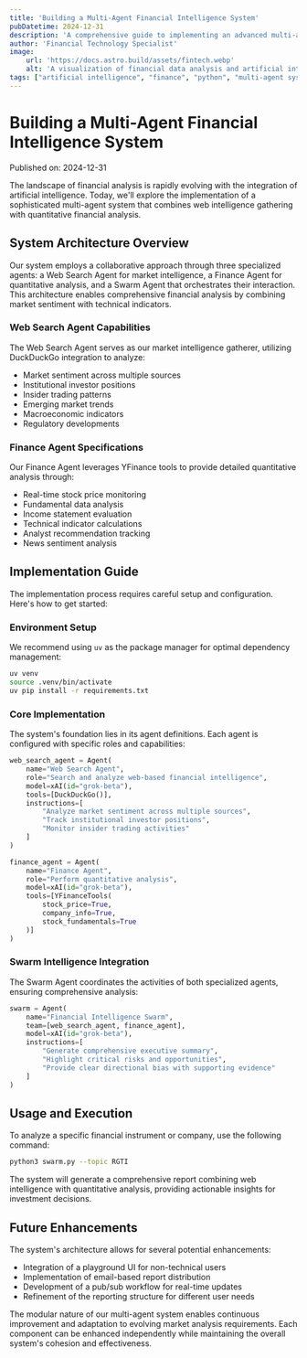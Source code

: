 ```yaml
---
title: 'Building a Multi-Agent Financial Intelligence System'
pubDatetime: 2024-12-31
description: 'A comprehensive guide to implementing an advanced multi-agent system for financial analysis using Python and AI.'
author: 'Financial Technology Specialist'
image:
    url: 'https://docs.astro.build/assets/fintech.webp'
    alt: 'A visualization of financial data analysis and artificial intelligence.'
tags: ["artificial intelligence", "finance", "python", "multi-agent systems", "technical analysis"]
---
```


# Building a Multi-Agent Financial Intelligence System

Published on: 2024-12-31

The landscape of financial analysis is rapidly evolving with the integration of artificial intelligence. Today, we'll explore the implementation of a sophisticated multi-agent system that combines web intelligence gathering with quantitative financial analysis.

## System Architecture Overview

Our system employs a collaborative approach through three specialized agents: a Web Search Agent for market intelligence, a Finance Agent for quantitative analysis, and a Swarm Agent that orchestrates their interaction. This architecture enables comprehensive financial analysis by combining market sentiment with technical indicators.

### Web Search Agent Capabilities

The Web Search Agent serves as our market intelligence gatherer, utilizing DuckDuckGo integration to analyze:

- Market sentiment across multiple sources
- Institutional investor positions
- Insider trading patterns
- Emerging market trends
- Macroeconomic indicators
- Regulatory developments

### Finance Agent Specifications

Our Finance Agent leverages YFinance tools to provide detailed quantitative analysis through:

- Real-time stock price monitoring
- Fundamental data analysis
- Income statement evaluation
- Technical indicator calculations
- Analyst recommendation tracking
- News sentiment analysis

## Implementation Guide

The implementation process requires careful setup and configuration. Here's how to get started:

### Environment Setup

We recommend using `uv` as the package manager for optimal dependency management:

```bash
uv venv
source .venv/bin/activate
uv pip install -r requirements.txt
```

### Core Implementation

The system's foundation lies in its agent definitions. Each agent is configured with specific roles and capabilities:

```python
web_search_agent = Agent(
    name="Web Search Agent",
    role="Search and analyze web-based financial intelligence",
    model=xAI(id="grok-beta"),
    tools=[DuckDuckGo()],
    instructions=[
        "Analyze market sentiment across multiple sources",
        "Track institutional investor positions",
        "Monitor insider trading activities"
    ]
)

finance_agent = Agent(
    name="Finance Agent",
    role="Perform quantitative analysis",
    model=xAI(id="grok-beta"),
    tools=[YFinanceTools(
        stock_price=True,
        company_info=True,
        stock_fundamentals=True
    )]
)
```

### Swarm Intelligence Integration

The Swarm Agent coordinates the activities of both specialized agents, ensuring comprehensive analysis:

```python
swarm = Agent(
    name="Financial Intelligence Swarm",
    team=[web_search_agent, finance_agent],
    model=xAI(id="grok-beta"),
    instructions=[
        "Generate comprehensive executive summary",
        "Highlight critical risks and opportunities",
        "Provide clear directional bias with supporting evidence"
    ]
)
```

## Usage and Execution

To analyze a specific financial instrument or company, use the following command:

```bash
python3 swarm.py --topic RGTI
```

The system will generate a comprehensive report combining web intelligence with quantitative analysis, providing actionable insights for investment decisions.

## Future Enhancements

The system's architecture allows for several potential enhancements:

- Integration of a playground UI for non-technical users
- Implementation of email-based report distribution
- Development of a pub/sub workflow for real-time updates
- Refinement of the reporting structure for different user needs

The modular nature of our multi-agent system enables continuous improvement and adaptation to evolving market analysis requirements. Each component can be enhanced independently while maintaining the overall system's cohesion and effectiveness.